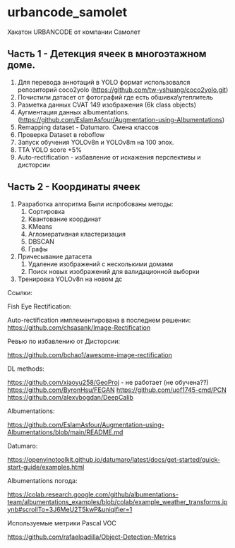 # urbancode_samolet
Хакатон URBANCODE от компании Самолет

## Часть 1 - Детекция ячеек в многоэтажном доме.
1. Для перевода аннотаций в YOLO формат использовался репозиторий coco2yolo (https://github.com/tw-yshuang/coco2yolo.git)
2. Почистили датасет от фотографий где есть обшивка\утеплитель
3. Разметка данных CVAT 149 изображения (6k class objects)
4. Аугментация данных albumentations. (https://github.com/EslamAsfour/Augmentation-using-Albumentations)
5. Remapping dataset - Datumaro. Смена классов
6. Проверка Dataset в roboflow
7. Запуск обучения YOLOv8n и YOLOv8m на 100 эпох.
8. TTA YOLO score +5%
9. Auto-rectification - избавление от искажения перспективы и дисторсии

## Часть 2 - Координаты ячеек 
1. Разработка алгоритма
   Были испробованы методы:
   1. Сортировка
   2. Квантование координат
   3. KMeans
   4. Агломеративная кластеризация
   5. DBSCAN
   6. Графы
2. Причесывание датасета
   1. Удаление изображений с несколькими домами
   2. Поиск новых изображений для валидационной выборки
3. Тренировка YOLOv8n на новом дс

   
   



Сcылки:

Fish Eye Rectification:

Auto-rectification имплементирована в последнем решении:
https://github.com/chsasank/Image-Rectification

Ревью по избавлению от Дисторсии:

https://github.com/bchao1/awesome-image-rectification

DL methods: 

https://github.com/xiaoyu258/GeoProj - не работает (не обучена??)
https://github.com/ByronHsu/FEGAN
https://github.com/uof1745-cmd/PCN
https://github.com/alexvbogdan/DeepCalib

Аlbumentations:

https://github.com/EslamAsfour/Augmentation-using-Albumentations/blob/main/README.md

Datumaro:

https://openvinotoolkit.github.io/datumaro/latest/docs/get-started/quick-start-guide/examples.html

Аlbumentations погода:

https://colab.research.google.com/github/albumentations-team/albumentations_examples/blob/colab/example_weather_transforms.ipynb#scrollTo=3J6MeU2T5kwP&uniqifier=1

Используемые метрики Pascal VOC

https://github.com/rafaelpadilla/Object-Detection-Metrics

